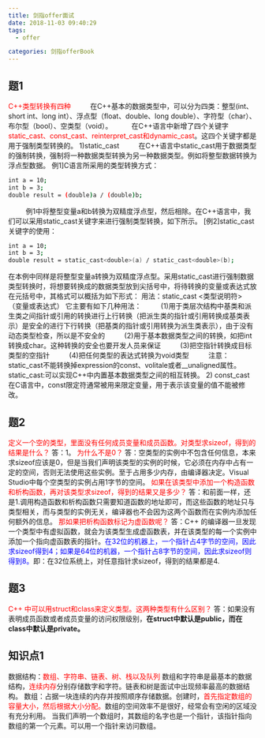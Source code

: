 ```yaml
---
title: 剑指offer面试
date: 2018-11-03 09:40:29
tags:
  - offer

categories: 剑指offerBook
---
```


## 题1
<span style="color: red">C++类型转换有四种</span>
&nbsp;&nbsp;&nbsp;&nbsp;&nbsp;&nbsp;&nbsp;&nbsp;&nbsp;在C++基本的数据类型中，可以分为四类：整型(int、short int、long int）、浮点型（float、double、long double）、字符型（char）、布尔型（bool）、空类型（void）。
&nbsp;&nbsp;&nbsp;&nbsp;&nbsp;&nbsp;&nbsp;&nbsp;&nbsp;在C++语言中新增了四个关键字<span style="color: red">static_cast、const_cast、reinterpret_cast和dynamic_cast</span>。这四个关键字都是用于强制类型转换的。
1)static_cast
&nbsp;&nbsp;&nbsp;&nbsp;&nbsp;&nbsp;&nbsp;&nbsp;&nbsp;在C++语言中static_cast用于数据类型的强制转换，强制将一种数据类型转换为另一种数据类型。例如将整型数据转换为浮点型数据。
例1]C语言所采用的类型转换方式：
```bash
int a = 10;
int b = 3;
double result = (double)a / (double)b;
```
&nbsp;&nbsp;&nbsp;&nbsp;&nbsp;&nbsp;&nbsp;&nbsp;&nbsp;例1中将整型变量a和b转换为双精度浮点型，然后相除。在C++语言中，我们可以采用static_cast关键字来进行强制类型转换，如下所示。
[例2]static_cast关键字的使用：
```bash
int a = 10;
int b = 3;
double result = static_cast<double>(a) / static_cast<double>(b);
```
在本例中同样是将整型变量a转换为双精度浮点型。采用static_cast进行强制数据类型转换时，将想要转换成的数据类型放到尖括号中，将待转换的变量或表达式放在元括号中，其格式可以概括为如下形式： 
用法：static_cast <类型说明符> （变量或表达式）
它主要有如下几种用法：
&nbsp;&nbsp;&nbsp;&nbsp;&nbsp;&nbsp;&nbsp;&nbsp;&nbsp;(1)用于类层次结构中基类和派生类之间指针或引用的转换进行上行转换（把派生类的指针或引用转换成基类表示）是安全的进行下行转换（把基类的指针或引用转换为派生类表示），由于没有动态类型检查，所以是不安全的
&nbsp;&nbsp;&nbsp;&nbsp;&nbsp;&nbsp;&nbsp;&nbsp;&nbsp;(2)用于基本数据类型之间的转换，如把int转换成char。这种转换的安全也要开发人员来保证
&nbsp;&nbsp;&nbsp;&nbsp;&nbsp;&nbsp;&nbsp;&nbsp;&nbsp;(3)把空指针转换成目标类型的空指针
&nbsp;&nbsp;&nbsp;&nbsp;&nbsp;&nbsp;&nbsp;&nbsp;&nbsp;(4)把任何类型的表达式转换为void类型
&nbsp;&nbsp;&nbsp;&nbsp;&nbsp;&nbsp;&nbsp;&nbsp;&nbsp;注意：static_cast不能转换掉expression的const、volitale或者__unaligned属性。
static_cast:可以实现C++中内置基本数据类型之间的相互转换。
2) const_cast
在C语言中，const限定符通常被用来限定变量，用于表示该变量的值不能被修改。




## 题2
<span style="color: red">定义一个空的类型，里面没有任何成员变量和成员函数。对类型求sizeof，得到的结果是什么？</span>
答：1。
<span style="color: red">为什么不是0？</span>
答：空类型的实例中不包含任何信息，本来求sizeof应该是0，但是当我们声明该类型的实例的时候，它必须在内存中占有一定的空间，否则无法使用这些实例。至于占用多少内存，由编译器决定。Visual Studio中每个空类型的实例占用1字节的空间。
<span style="color: red">如果在该类型中添加一个构造函数和析构函数，再对该类型求sizeof，得到的结果又是多少？</span>
答：和前面一样，还是1.调用构造函数和析构函数只需要知道函数的地址即可，<!--more-->而这些函数的地址只与类型相关，而与类型的实例无关，编译器也不会因为这两个函数而在实例内添加任何额外的信息。
<span style="color: red">那如果把析构函数标记为虚函数呢？</span>
答：C++ 的编译器一旦发现一个类型中有虚拟函数，就会为该类型生成虚函数表，并在该类型的每一个实例中添加一个指向虚函数表的指针。<span style="color: blue">在32位的机器上，一个指针占4字节的空间，因此求sizeof得到4；如果是64位的机器，一个指针占8字节的空间，因此求sizeof则得到8。</span>即：在32位系统上，对任意指针求sizeof，得到的结果都是4.

## 题3
<span style="color: red">C++ 中可以用struct和class来定义类型。这两种类型有什么区别？</span>
答：如果没有表明成员函数或者成员变量的访问权限级别，<span style="font-weight: bold;">在struct中默认是public，而在class中默认是private。</span>


## 知识点1
数据结构：<span style="color: red">数组、字符串、链表、树、栈以及队列</span>
数组和字符串是最基本的数据结构，<span style="color: red">连续内存</span>分别存储数字和字符。链表和树是面试中出现频率最高的数据结构。
数组：占据一块连续的内存并按照顺序存储数据。创建时，<span style="color: red">首先指定数组的容量大小，然后根据大小分配。</span>数组的空间效率不是很好，经常会有空闲的区域没有充分利用。
当我们声明一个数组时，其数组的名字也是一个指针，该指针指向数组的第一个元素。可以用一个指针来访问数组。